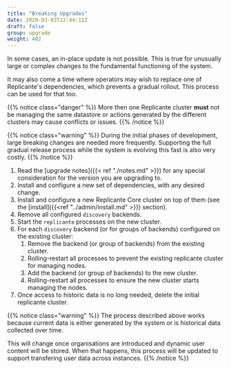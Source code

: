 ```yaml
---
title: "Breaking Upgrades"
date: 2020-03-03T22:44:11Z
draft: false
group: upgrade
weight: 402
---
```


In some cases, an in-place update is not possible.
This is true for unusually large or complex changes to the fundamental functioning of the system.

It may also come a time where operators may wish to replace one of Replicante's
dependencies, which prevents a gradual rollout.
This process can be used for that too.

{{% notice class="danger" %}}
More then one Replicante cluster **must** not be managing the same datastore or
actions generated by the different clusters may cause conflicts or issues.
{{% /notice %}}

{{% notice class="warning" %}}
During the initial phases of development, large breaking changes are needed more frequently.
Supporting the full gradual release process while the system is evolving this fast
is also very costly.
{{% /notice %}}


  1. Read the [upgrade notes]({{< ref "./notes.md" >}}) for any special consideration for the version you are upgrading to.
  2. Install and configure a new set of dependencies, with any desired change.
  3. Install and configure a new Replicante Core cluster on top of them (see the [install]({{<ref "../admin/install.md" >}}) section).
  4. Remove all configured `discovery` backends.
  5. Start the `replicante` processes on the new cluster.
  6. For each `discovery` backend (or for groups of backends) configured on the existing cluster:
     1. Remove the backend (or group of backends) from the existing cluster.
     2. Rolling-restart all processes to prevent the existing replicante cluster for managing nodes.
     3. Add the backend (or group of backends) to the new cluster.
     4. Rolling-restart all processes to ensure the new cluster starts managing the nodes.
  7. Once access to historic data is no long needed, delete the initial replicante cluster.

{{% notice class="warning" %}}
The process described above works because current data is either generated
by the system or is historical data collected over time.

This will change once organisations are introduced and dynamic user content will be stored.
When that happens, this process will be updated to support transfering user data across instances.
{{% /notice %}}
